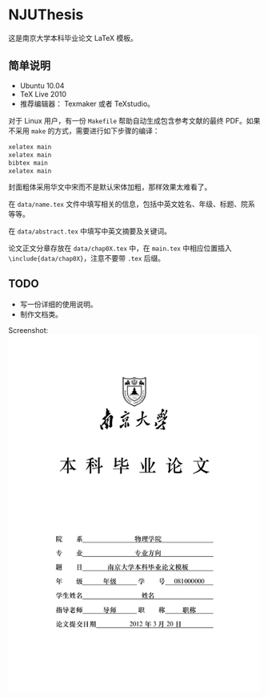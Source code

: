 NJUThesis
=========

这是南京大学本科毕业论文 LaTeX 模板。

简单说明
--------
 - Ubuntu 10.04
 - TeX Live 2010
 - 推荐编辑器： Texmaker 或者 TeXstudio。

对于 Linux 用户，有一份 `Makefile` 帮助自动生成包含参考文献的最终 PDF。如果不采用 `make` 的方式，需要进行如下步骤的编译：

	xelatex main
	xelatex main
	bibtex main
	xelatex main

封面粗体采用华文中宋而不是默认宋体加粗，那样效果太难看了。

在 `data/name.tex` 文件中填写相关的信息，包括中英文姓名、年级、标题、院系等等。

在 `data/abstract.tex` 中填写中英文摘要及关键词。

论文正文分章存放在 `data/chap0X.tex` 中，在 `main.tex` 中相应位置插入 `\include{data/chap0X}`，注意不要带 `.tex` 后缀。

TODO
-------
 - 写一份详细的使用说明。
 - 制作文档类。

Screenshot:
![screenshot](screenshot.png)
